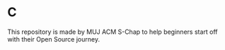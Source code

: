 # C
 This repository is made by MUJ ACM S-Chap to help beginners start off with their Open Source journey.
